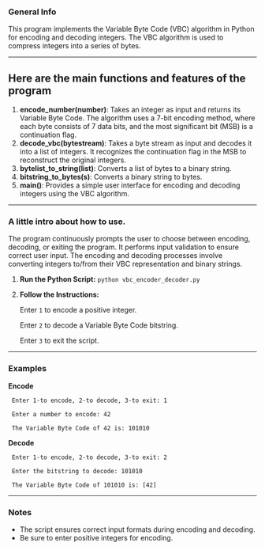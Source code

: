 ### General Info
This program implements the Variable Byte Code (VBC) algorithm in Python for encoding and decoding
integers. The VBC algorithm is used to compress integers into a series of bytes.

***
## Here are the main functions and features of the program
1. **encode_number(number)**: Takes an integer as input and returns its Variable Byte
Code. The algorithm uses a 7-bit encoding method, where each byte consists of 7 data
bits, and the most significant bit (MSB) is a continuation flag.
2. **decode_vbc(bytestream)**: Takes a byte stream as input and decodes it into a list of
integers. It recognizes the continuation flag in the MSB to reconstruct the original
integers.
3. **bytelist_to_string(list)**: Converts a list of bytes to a binary string.
4. **bitstring_to_bytes(s)**: Converts a binary string to bytes.
5. **main()**: Provides a simple user interface for encoding and decoding integers using the
VBC algorithm.
***
### A little intro about how to use. 

The program continuously prompts the user to choose between encoding, decoding, or exiting
the program. It performs input validation to ensure correct user input. The encoding and
decoding processes involve converting integers to/from their VBC representation and binary
strings.

1. **Run the Python Script:** ```python vbc_encoder_decoder.py```

2. **Follow the Instructions:**
   
    Enter ```1``` to encode a positive integer.
   
    Enter ```2``` to decode a Variable Byte Code bitstring.
   
    Enter ```3``` to exit the script.
***   
### Examples

**Encode**

     Enter 1-to encode, 2-to decode, 3-to exit: 1
     
     Enter a number to encode: 42
     
     The Variable Byte Code of 42 is: 101010
     


**Decode**

     Enter 1-to encode, 2-to decode, 3-to exit: 2
     
     Enter the bitstring to decode: 101010
     
     The Variable Byte Code of 101010 is: [42]

***   
### Notes
 * The script ensures correct input formats during encoding and decoding.
 * Be sure to enter positive integers for encoding.
